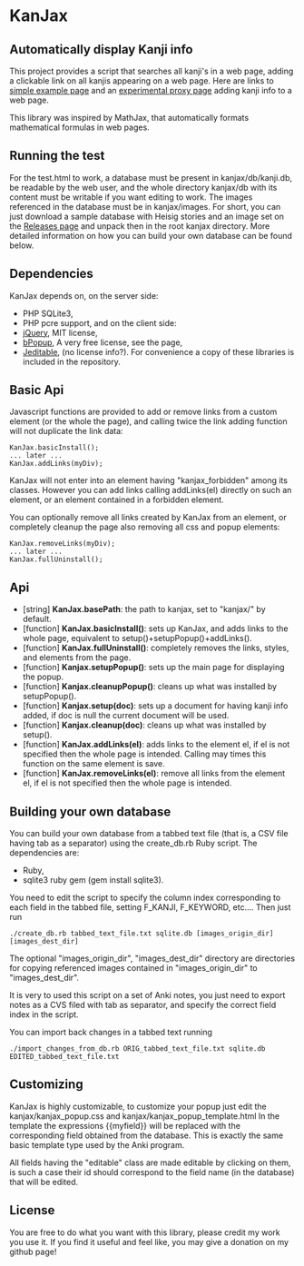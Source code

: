 # KanJax #
## Automatically display Kanji info ##

This project provides a script that searches all kanji's in a web page, adding a clickable link on
all kanjis appearing on a web page. Here are links to [simple example page](http://im.ufrj.br/~maurizio.monge/kanjax/test.html) and an [experimental proxy page](http://im.ufrj.br/~maurizio.monge/kanjax/test_proxy.html) adding kanji info to a web page.

This library was inspired by MathJax, that automatically formats mathematical formulas in web pages.

## Running the test ##

For the test.html to work, a database must be present in kanjax/db/kanji.db, be readable by the web
user, and the whole directory kanjax/db with its content must be writable if you want editing to
work. The images referenced in the database must be in kanjax/images. For short, you can just
download a sample database with Heisig stories and an image set on the [Releases page](https://github.com/maurimo/KanJax/releases) and unpack then in the root kanjax directory.
More detailed information on how you can build your own database can be found below.

## Dependencies ##

KanJax depends on, on the server side:
 * PHP SQLite3,
 * PHP pcre support,
and on the client side:
 * [jQuery](https://jquery.com/), MIT license,
 * [bPopup](http://dinbror.dk/bpopup/), A very free license, see the page,
 * [Jeditable](http://www.appelsiini.net/projects/jeditable), (no license info?).
For convenience a copy of these libraries is included in the repository.

## Basic Api

Javascript functions are provided to add or remove links from a custom element (or the whole the
page), and calling twice the link adding function will not duplicate the link data:
```
KanJax.basicInstall();
... later ...
KanJax.addLinks(myDiv);
```
KanJax will not enter into an element having "kanjax_forbidden" among its classes. However you can
add links calling addLinks(el) directly on such an element, or an element contained in a forbidden
element.

You can optionally remove all links created by KanJax from an element, or completely
cleanup the page also removing all css and popup elements:
```
KanJax.removeLinks(myDiv);
... later ...
KanJax.fullUninstall();
```

## Api ##

 * [string] **KanJax.basePath**: the path to kanjax, set to "kanjax/" by default.
 * [function] **KanJax.basicInstall()**: sets up KanJax, and adds links to the whole page, equivalent to setup()+setupPopup()+addLinks().
 * [function] **KanJax.fullUninstall()**: completely removes the links, styles, and elements from the page.
 * [function] **Kanjax.setupPopup()**: sets up the main page for displaying the popup.
 * [function] **Kanjax.cleanupPopup()**: cleans up what was installed by setupPopup().
 * [function] **Kanjax.setup(doc)**: sets up a document for having kanji info added, if doc is null the current document will be used.
 * [function] **Kanjax.cleanup(doc)**: cleans up what was installed by setup().
 * [function] **KanJax.addLinks(el)**: adds links to the element el, if el is not specified then the
  whole page is intended. Calling may times this function on the same element is save.
 * [function] **KanJax.removeLinks(el)**: remove all links from the element el, if el is not
  specified then the whole page is intended.

## Building your own database ##

You can build your own database from a tabbed text file (that is, a CSV file having tab as a
separator) using the create_db.rb Ruby script. The dependencies are:
 * Ruby,
 * sqlite3 ruby gem (gem install sqlite3).

You need to edit the script to specify the column index corresponding to each field in the tabbed
file, setting F_KANJI, F_KEYWORD, etc.... Then just run
```
./create_db.rb tabbed_text_file.txt sqlite.db [images_origin_dir] [images_dest_dir]
```

The optional "images_origin_dir", "images_dest_dir" directory are directories for copying referenced
images contained in "images_origin_dir" to "images_dest_dir".

It is very to used this script on a set of Anki notes, you just need to export notes as a CVS filed
with tab as separator, and specify the correct field index in the script.

You can import back changes in a tabbed text running
```
./import_changes_from_db.rb ORIG_tabbed_text_file.txt sqlite.db EDITED_tabbed_text_file.txt
```

## Customizing ##

KanJax is highly customizable, to customize your popup just edit the kanjax/kanjax_popup.css and
kanjax/kanjax_popup_template.html In the template the expressions {{myfield}} will be replaced with
the corresponding field obtained from the database. This is exactly the same basic template type
used by the Anki program.

All fields having the "editable" class are made editable by clicking on them, is such a case their
id should correspond to the field name (in the database) that will be edited.

## License ##

You are free to do what you want with this library, please credit my work you use it.
If you find it useful and feel like, you may give a donation on my github page!

